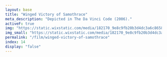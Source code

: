 ```yaml
---
layout: base
title: "Winged Victory of Samothrace"
meta_description: "Depicted in The Da Vinci Code (2006)."
activeF: true
img: "https://static.wixstatic.com/media/182170_9e8c9fb20b3d4dc3a6c86584a3c02849~mv2.jpg"
img_small: "https://static.wixstatic.com/media/182170_9e8c9fb20b3d4dc3a6c86584a3c02849~mv2.jpg"
permalink: "/film/winged-victory-of-samothrace"
index: 14
display: "false"
---
```

